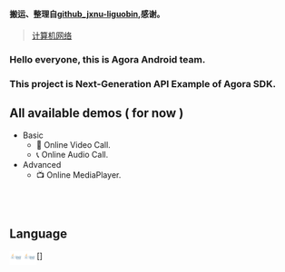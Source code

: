 #### 搬运、整理自[github_jxnu-liguobin](https://github.com/jxnu-liguobin/Java-Learning-Summary),感谢。
>[计算机网络](https://github.com/oOJohn6Oo/ChargeEveryDay/tree/master/doc/network.md)

### Hello everyone, this is Agora Android team.

### This project is Next-Generation API Example of Agora SDK.

## All available demos ( for now )
- Basic
	- 🎥 Online Video Call.
	- 📞 Online Audio Call.
- Advanced
	- 📺 Online MediaPlayer.

<br/>
<br/>

## Language
[<img align="left" alt="Java" width="24px" src="https://raw.githubusercontent.com/github/explore/80688e429a7d4ef2fca1e82350fe8e3517d3494d/topics/java/java.png"/>][basicAudio]
[<img align="left" alt="Java" width="24px" src="https://raw.githubusercontent.com/github/explore/80688e429a7d4ef2fca1e82350fe8e3517d3494d/topics/java/java.png"/>]

<br/>
<br/>

[basicAudio]: src/main/java/io/agora/ng_api/ui/fragment/JoinChannelAudioFragment.java
[basicVideo]: src/main/java/io/agora/ng_api/ui/fragment/JoinChannelVideoFragment.java
[advancedMediaPlayer]: src/main/java/io/agora/ng_api/ui/fragment/MediaPlayerFragment.java